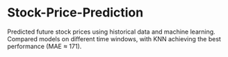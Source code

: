 # Stock-Price-Prediction
Predicted future stock prices using historical data and machine learning. Compared models on different time windows, with KNN achieving the best performance (MAE ≈ 171).
